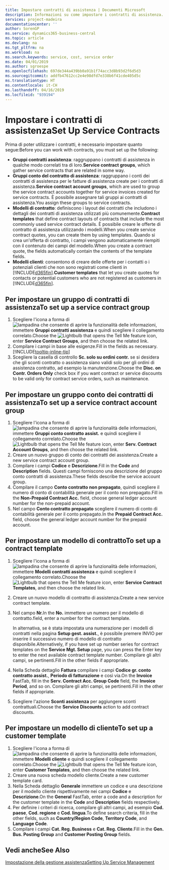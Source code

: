 ```yaml
---
title: Impostare contratti di assistenza | Documenti Microsoft
description: Informazioni su come impostare i contratti di assistenza.
services: project-madeira
documentationcenter: ''
author: SorenGP
ms.service: dynamics365-business-central
ms.topic: article
ms.devlang: na
ms.tgt_pltfrm: na
ms.workload: na
ms.search.keywords: service, cost, service order
ms.date: 04/01/2019
ms.author: sgroespe
ms.openlocfilehash: 697de344a439bb0a91b1f74acc3d8b93d2f6d5d3
ms.sourcegitcommit: addfb47612cc2e4e98dfd7e338b6f41cde405d5c
ms.translationtype: HT
ms.contentlocale: it-CH
ms.lasthandoff: 04/16/2019
ms.locfileid: "939194"
---
```

# <a name="set-up-service-contracts"></a><span data-ttu-id="1906f-103">Impostare i contratti di assistenza</span><span class="sxs-lookup"><span data-stu-id="1906f-103">Set Up Service Contracts</span></span>
<span data-ttu-id="1906f-104">Prima di poter utilizzare i contratti, è necessario impostare quanto segue:</span><span class="sxs-lookup"><span data-stu-id="1906f-104">Before you can work with contracts, you must set up the following:</span></span> 

* <span data-ttu-id="1906f-105">**Gruppi contratti assistenza**: raggruppano i contratti di assistenza in qualche modo correlati tra di loro.</span><span class="sxs-lookup"><span data-stu-id="1906f-105">**Service contract groups**, which gather service contracts that are related in some way.</span></span>
* <span data-ttu-id="1906f-106">**Gruppi conto del contratto di assistenza**: raggruppano i conti dei contratti di assistenza per le fatture di assistenza create per i contratti di assistenza.</span><span class="sxs-lookup"><span data-stu-id="1906f-106">**Service contract account groups**, which are used to group the service contract accounts together for service invoices created for service contracts.</span></span> <span data-ttu-id="1906f-107">È possibile assegnare tali gruppi ai contratti di assistenza.</span><span class="sxs-lookup"><span data-stu-id="1906f-107">You assign these groups to service contracts.</span></span>  
* <span data-ttu-id="1906f-108">**Modelli di contratto**: definiscono i layout dei contratti che includono i dettagli dei contratti di assistenza utilizzati più comunemente.</span><span class="sxs-lookup"><span data-stu-id="1906f-108">**Contract templates** that define contract layouts of contracts that include the most commonly used service contract details.</span></span> <span data-ttu-id="1906f-109">È possibile creare le offerte di contratto di assistenza utilizzando i modelli.</span><span class="sxs-lookup"><span data-stu-id="1906f-109">When you create service contract quotes, you can create them by using templates.</span></span> <span data-ttu-id="1906f-110">Quando si crea un'offerta di contratto, i campi vengono automaticamente riempiti con il contenuto dei campi del modello.</span><span class="sxs-lookup"><span data-stu-id="1906f-110">When you create a contract quote, the fields automatically contain the contents of the template fields.</span></span>
* <span data-ttu-id="1906f-111">**Modelli clienti**: consentono di creare delle offerte per i contatti o i potenziali clienti che non sono registrati come clienti in [!INCLUDE[d365fin](includes/d365fin_md.md)].</span><span class="sxs-lookup"><span data-stu-id="1906f-111">**Customer templates** that let you create quotes for contacts or potential customers who are not registered as customers in [!INCLUDE[d365fin](includes/d365fin_md.md)].</span></span>  

## <a name="to-set-up-a-service-contract-group"></a><span data-ttu-id="1906f-112">Per impostare un gruppo di contratti di assistenza</span><span class="sxs-lookup"><span data-stu-id="1906f-112">To set up a service contract group</span></span>  
1. <span data-ttu-id="1906f-113">Scegliere l'icona a forma di ![lampadina che consente di aprire la funzionalità delle informazioni](media/ui-search/search_small.png "Informazioni sull'operazione che si desidera eseguire"), immettere **Gruppi contratti assistenza** e quindi scegliere il collegamento correlato.</span><span class="sxs-lookup"><span data-stu-id="1906f-113">Choose the ![Lightbulb that opens the Tell Me feature](media/ui-search/search_small.png "Tell me what you want to do") icon, enter **Service Contract Groups**, and then choose the related link.</span></span>  
2. <span data-ttu-id="1906f-114">Compilare i campi in base alle esigenze.</span><span class="sxs-lookup"><span data-stu-id="1906f-114">Fill in the fields as necessary.</span></span> [!INCLUDE[tooltip-inline-tip](includes/tooltip-inline-tip_md.md)]
3. <span data-ttu-id="1906f-115">Scegliere la casella di controllo **Sc. solo su ordini contr.** se si desidera che gli sconti contratto o assistenza siano validi solo per gli ordini di assistenza contratto, ad esempio la manutenzione.</span><span class="sxs-lookup"><span data-stu-id="1906f-115">Choose the **Disc. on Contr. Orders Only** check box if you want contract or service discounts to be valid only for contract service orders, such as maintenance.</span></span>  

## <a name="to-set-up-a-service-contract-account-group"></a><span data-ttu-id="1906f-116">Per impostare un gruppo conto dei contratti di assistenza</span><span class="sxs-lookup"><span data-stu-id="1906f-116">To set up a service contract account group</span></span>  
1. <span data-ttu-id="1906f-117">Scegliere l'icona a forma di ![lampadina che consente di aprire la funzionalità delle informazioni](media/ui-search/search_small.png "Informazioni sull'operazione che si desidera eseguire"), immettere **Gruppi conto contratto assist.** e quindi scegliere il collegamento correlato.</span><span class="sxs-lookup"><span data-stu-id="1906f-117">Choose the ![Lightbulb that opens the Tell Me feature](media/ui-search/search_small.png "Tell me what you want to do") icon, enter **Serv. Contract Account Groups**, and then choose the related link.</span></span>  
2. <span data-ttu-id="1906f-118">Creare un nuovo gruppo di conto dei contratti dei assistenza.</span><span class="sxs-lookup"><span data-stu-id="1906f-118">Create a new service contract account group.</span></span>   
3. <span data-ttu-id="1906f-119">Compilare i campi **Codice** e **Descrizione**.</span><span class="sxs-lookup"><span data-stu-id="1906f-119">Fill in the **Code** and **Description** fields.</span></span> <span data-ttu-id="1906f-120">Questi campi forniscono una descrizione del gruppo conto contratti di assistenza.</span><span class="sxs-lookup"><span data-stu-id="1906f-120">These fields describe the service account group.</span></span>  
4. <span data-ttu-id="1906f-121">Compilare il campo **Conto contratto non prepagato**, quindi scegliere il numero di conto di contabilità generale per il conto non prepagato.</span><span class="sxs-lookup"><span data-stu-id="1906f-121">Fill in the **Non-Prepaid Contract Acc.** field, choose general ledger account number for the non-prepaid account.</span></span>  
5. <span data-ttu-id="1906f-122">Nel campo **Conto contratto prepagato** scegliere il numero di conto di contabilità generale per il conto prepagato.</span><span class="sxs-lookup"><span data-stu-id="1906f-122">In the **Prepaid Contract Acc.** field, choose the general ledger account number for the prepaid account.</span></span>  

## <a name="to-set-up-a-contract-template"></a><span data-ttu-id="1906f-123">Per impostare un modello di contratto</span><span class="sxs-lookup"><span data-stu-id="1906f-123">To set up a contract template</span></span>  
1. <span data-ttu-id="1906f-124">Scegliere l'icona a forma di ![lampadina che consente di aprire la funzionalità delle informazioni](media/ui-search/search_small.png "Informazioni sull'operazione che si desidera eseguire"), immettere **Modelli contratti assistenza** e quindi scegliere il collegamento correlato.</span><span class="sxs-lookup"><span data-stu-id="1906f-124">Choose the ![Lightbulb that opens the Tell Me feature](media/ui-search/search_small.png "Tell me what you want to do") icon, enter **Service Contract Templates**, and then choose the related link.</span></span>  
2. <span data-ttu-id="1906f-125">Creare un nuovo modello di contratto di assistenza.</span><span class="sxs-lookup"><span data-stu-id="1906f-125">Create a new service contract template.</span></span>  
3. <span data-ttu-id="1906f-126">Nel campo **Nr.**</span><span class="sxs-lookup"><span data-stu-id="1906f-126">In the **No.**</span></span> <span data-ttu-id="1906f-127">immettere un numero per il modello di contratto.</span><span class="sxs-lookup"><span data-stu-id="1906f-127">field, enter a number for the contract template.</span></span>  
  
     <span data-ttu-id="1906f-128">In alternativa, se è stata impostata una numerazione per i modelli di contratti nella pagina **Setup gest. assist.**, è possibile premere INVIO per inserire il successivo numero di modello di contratto disponibile.</span><span class="sxs-lookup"><span data-stu-id="1906f-128">Alternatively, if you have set up number series for contract templates on the **Service Mgt. Setup** page, you can press the Enter key to enter the next available contract template number.</span></span> <span data-ttu-id="1906f-129">Compilare gli altri campi, se pertinenti.</span><span class="sxs-lookup"><span data-stu-id="1906f-129">Fill in the other fields if appropriate.</span></span>  
  
4. <span data-ttu-id="1906f-130">Nella Scheda dettaglio **Fattura** compilare i campi **Codice gr. conto contratto assist.**, **Periodo di fatturazione** e così via.</span><span class="sxs-lookup"><span data-stu-id="1906f-130">On the **Invoice** FastTab, fill in the **Serv. Contract Acc. Group Code** field, the **Invoice Period**, and so on.</span></span> <span data-ttu-id="1906f-131">Compilare gli altri campi, se pertinenti.</span><span class="sxs-lookup"><span data-stu-id="1906f-131">Fill in the other fields if appropriate.</span></span>  
5. <span data-ttu-id="1906f-132">Scegliere l'azione **Sconti assistenza** per aggiungere sconti contrattuali.</span><span class="sxs-lookup"><span data-stu-id="1906f-132">Choose the **Service Discounts** action to add contract discounts.</span></span>  

## <a name="to-set-up-a-customer-template"></a><span data-ttu-id="1906f-133">Per impostare un modello di cliente</span><span class="sxs-lookup"><span data-stu-id="1906f-133">To set up a customer template</span></span>  
1. <span data-ttu-id="1906f-134">Scegliere l'icona a forma di ![lampadina che consente di aprire la funzionalità delle informazioni](media/ui-search/search_small.png "Informazioni sull'operazione che si desidera eseguire"), immettere **Modelli cliente** e quindi scegliere il collegamento correlato.</span><span class="sxs-lookup"><span data-stu-id="1906f-134">Choose the ![Lightbulb that opens the Tell Me feature](media/ui-search/search_small.png "Tell me what you want to do") icon, enter **Customer Templates**, and then choose the related link.</span></span>  
2. <span data-ttu-id="1906f-135">Creare una nuova scheda modello cliente.</span><span class="sxs-lookup"><span data-stu-id="1906f-135">Create a new customer template card.</span></span>  
3. <span data-ttu-id="1906f-136">Nella Scheda dettaglio **Generale** immettere un codice e una descrizione per il modello cliente rispettivamente nei campi **Codice** e **Descrizione**.</span><span class="sxs-lookup"><span data-stu-id="1906f-136">On the **General** FastTab, enter a code and a description for the customer template in the **Code** and **Description** fields respectively.</span></span> 
4. <span data-ttu-id="1906f-137">Per definire i criteri di ricerca, compilare gli altri campi, ad esempio **Cod. paese**, **Cod. regione** e **Cod. lingua**.</span><span class="sxs-lookup"><span data-stu-id="1906f-137">To define search criteria, fill in the other fields, such as **Country/Region Code**, **Territory Code**, and **Language Code**.</span></span>  
5. <span data-ttu-id="1906f-138">Compilare i campi **Cat. Reg. Business** e **Cat. Reg. Cliente**.</span><span class="sxs-lookup"><span data-stu-id="1906f-138">Fill in the **Gen. Bus. Posting Group** and **Customer Posting Group** fields.</span></span>  

## <a name="see-also"></a><span data-ttu-id="1906f-139">Vedi anche</span><span class="sxs-lookup"><span data-stu-id="1906f-139">See Also</span></span>
[<span data-ttu-id="1906f-140">Impostazione della gestione assistenza</span><span class="sxs-lookup"><span data-stu-id="1906f-140">Setting Up Service Management</span></span>](service-setup-service.md)